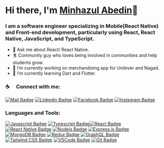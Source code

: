 # Hi there, I'm [Minhazul Abedin][website]👋

<!--
**minhaz19/minhaz19** is a ✨ _special_ ✨ repository because its `README.md` (this file) appears on your GitHub profile.

Here are some ideas to get you started:
-->
### I am a software engineer specializing in Mobile(React Native) and Front-end development, particularly using React, React Native, JavaScript, and TypeScript.
</hr>

- 💬 Ask me about React/ React Native. <br />
- 🏄‍ Community guy who loves being involved in communities and help students grow. <br />
- 🔭 I’m currently working on merchandising app for Unilever and Nagad. <br />
- 🌱 I’m currently learning Dart and Flutter. <br />


### :coffee: &emsp;Connect with me:

[![Mail Badge](https://img.shields.io/badge/Gmail-D14836?style=for-the-badge&logo=gmail&logoColor=white)](mailto:minhazulabedin44@gmail.com) [![Linkedin Badge](https://img.shields.io/badge/LinkedIn-0077B5?style=for-the-badge&logo=linkedin&logoColor=white)](https://www.linkedin.com/in/minhaz19/) [![Facebook Badge](https://img.shields.io/badge/Facebook-1877F2?style=for-the-badge&logo=facebook&logoColor=white)](https://www.facebook.com/minhazulabedin.shouhug)   [![Instagram Badge](https://img.shields.io/badge/Instagram-E4405F?style=for-the-badge&logo=instagram&logoColor=white)](https://www.instagram.com/minhazz.abedin/)


### Languages and Tools:

[![Javascript Badge](https://img.shields.io/badge/-Javascript-F0DB4F?style=for-the-badge&labelColor=black&logo=javascript&logoColor=F0DB4F)](#) [![Typescript Badge](https://img.shields.io/badge/-Typescript-007acc?style=for-the-badge&labelColor=black&logo=typescript&logoColor=007acc)](#)[![React Badge](https://img.shields.io/badge/-React-61DBFB?style=for-the-badge&labelColor=black&logo=react&logoColor=61DBFB)](#) [![React Native Badge](https://img.shields.io/badge/-React_Native-61DBFB?style=for-the-badge&labelColor=black&logo=react&logoColor=61DBFB)](#) [![Nodejs Badge](https://img.shields.io/badge/-Nodejs-3C873A?style=for-the-badge&labelColor=black&logo=node.js&logoColor=3C873A)](#) [![Express.js Badge](https://img.shields.io/badge/Express.js-white?style=for-the-badge&logo=express&logoColor=black)](#) [![MongoDB Badge](https://img.shields.io/badge/MongoDB-4EA94B?style=for-the-badge&logo=mongodb&logoColor=white)](#) [![Redux Badge](https://img.shields.io/badge/-REDUX-B361FA?style=for-the-badge&labelColor=white&logo=redux&logoColor=B361FA)](#) [![GraphQL Badge](https://img.shields.io/badge/-GraphQl-e535ab?style=for-the-badge&labelColor=black&logo=node.js&logoColor=e535ab)](#)[![Tailwind CSS Badge](https://img.shields.io/badge/-TAILWIND_CSS-61DBFB?style=for-the-badge&labelColor=white&logo=tailwindcss&logoColor=61DBFB)](#) [![VSCode Badge](https://img.shields.io/badge/Visual_Studio-5C2D91?style=for-the-badge&logo=visual%20studio&logoColor=white)](#) [![Git Badge](https://img.shields.io/badge/Git-F05032?style=for-the-badge&logo=git&logoColor=white)](#)

<br />

[website]: https://www.minhazulabedin.me/
[linkedin]: https://www.linkedin.com/in/minhaz19/

